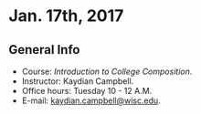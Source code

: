 Jan. 17th, 2017
===============

General Info
------------

- Course: *Introduction to College Composition*.
- Instructor: Kaydian Campbell.
- Office hours: Tuesday 10 - 12 A.M.
- E-mail: [kaydian.campbell@wisc.edu](mailto:kaydian.campbell@wisc.edu).
